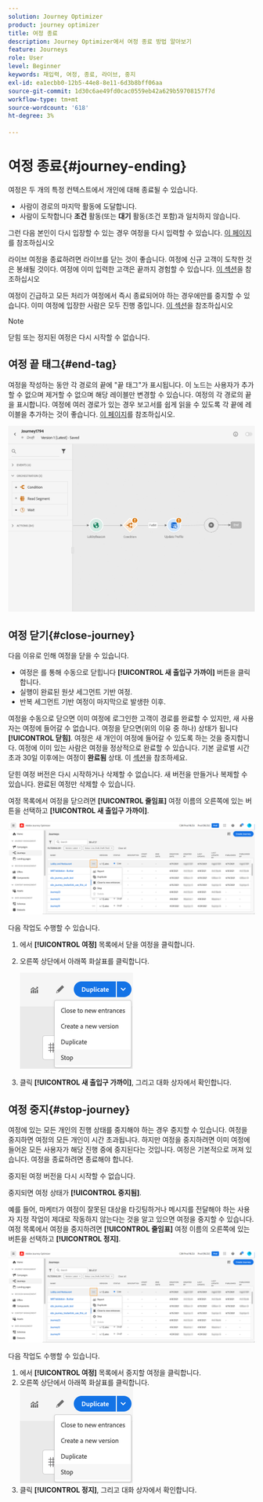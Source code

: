 ```yaml
---
solution: Journey Optimizer
product: journey optimizer
title: 여정 종료
description: Journey Optimizer에서 여정 종료 방법 알아보기
feature: Journeys
role: User
level: Beginner
keywords: 재입력, 여정, 종료, 라이브, 중지
exl-id: ea1ecbb0-12b5-44e8-8e11-6d3b8bff06aa
source-git-commit: 1d30c6ae49fd0cac0559eb42a629b59708157f7d
workflow-type: tm+mt
source-wordcount: '618'
ht-degree: 3%

---
```


# 여정 종료{#journey-ending}

여정은 두 개의 특정 컨텍스트에서 개인에 대해 종료될 수 있습니다.

* 사람이 경로의 마지막 활동에 도달합니다.
* 사람이 도착합니다 **조건** 활동(또는 **대기** 활동(조건 포함)과 일치하지 않습니다.

그런 다음 본인이 다시 입장할 수 있는 경우 여정을 다시 입력할 수 있습니다. [이 페이지](../building-journeys/journey-gs.md#change-properties)를 참조하십시오

라이브 여정을 종료하려면 라이브를 닫는 것이 좋습니다. 여정에 신규 고객이 도착한 것은 봉쇄될 것이다. 여정에 이미 입력한 고객은 끝까지 경험할 수 있습니다. [이 섹션](../building-journeys/journey.md#close-journey)을 참조하십시오

여정이 긴급하고 모든 처리가 여정에서 즉시 종료되어야 하는 경우에만를 중지할 수 있습니다. 이미 여정에 입장한 사람은 모두 진행 중입니다. [이 섹션](../building-journeys/journey.md#stop-journey)을 참조하십시오

>[!NOTE]
>
>닫힘 또는 정지된 여정은 다시 시작할 수 없습니다.

## 여정 끝 태그{#end-tag}

여정을 작성하는 동안 각 경로의 끝에 &quot;끝 태그&quot;가 표시됩니다. 이 노드는 사용자가 추가할 수 없으며 제거할 수 없으며 해당 레이블만 변경할 수 있습니다. 여정의 각 경로의 끝을 표시합니다. 여정에 여러 경로가 있는 경우 보고서를 쉽게 읽을 수 있도록 각 끝에 레이블을 추가하는 것이 좋습니다. [이 페이지](../reports/live-report.md)를 참조하십시오.

![](assets/journey-end.png)

<!--

### End activity{#journey-end-activity}

The **[!UICONTROL End]** activity allows you to mark the end of each path of the journey. It is not mandatory but recommended for visual clarity. See [this page](../building-journeys/end-activity.md)

![](assets/journey54.png)

-->

## 여정 닫기{#close-journey}

다음 이유로 인해 여정을 닫을 수 있습니다.

* 여정은 를 통해 수동으로 닫힙니다 **[!UICONTROL 새 출입구 가까이]** 버튼을 클릭합니다.
* 실행이 완료된 원샷 세그먼트 기반 여정.
* 반복 세그먼트 기반 여정이 마지막으로 발생한 이후.

여정을 수동으로 닫으면 이미 여정에 로그인한 고객이 경로를 완료할 수 있지만, 새 사용자는 여정에 들어갈 수 없습니다. 여정을 닫으면(위의 이유 중 하나) 상태가 됩니다 **[!UICONTROL 닫힘]**. 여정은 새 개인이 여정에 들어갈 수 있도록 하는 것을 중지합니다. 여정에 이미 있는 사람은 여정을 정상적으로 완료할 수 있습니다. 기본 글로벌 시간 초과 30일 이후에는 여정이 **완료됨** 상태. 이 [섹션](../building-journeys/journey-gs.md#global_timeout)을 참조하세요.

닫힌 여정 버전은 다시 시작하거나 삭제할 수 없습니다. 새 버전을 만들거나 복제할 수 있습니다. 완료된 여정만 삭제할 수 있습니다.

여정 목록에서 여정을 닫으려면 **[!UICONTROL 줄임표]** 여정 이름의 오른쪽에 있는 버튼을 선택하고 **[!UICONTROL 새 출입구 가까이]**.

![](assets/journey-finish-quick-action.png)

다음 작업도 수행할 수 있습니다.

1. 에서 **[!UICONTROL 여정]** 목록에서 닫을 여정을 클릭합니다.
1. 오른쪽 상단에서 아래쪽 화살표를 클릭합니다.

   ![](assets/finish_drop_down_list.png)

1. 클릭 **[!UICONTROL 새 출입구 가까이]**, 그리고 대화 상자에서 확인합니다.

## 여정 중지{#stop-journey}

여정에 있는 모든 개인의 진행 상태를 중지해야 하는 경우 중지할 수 있습니다. 여정을 중지하면 여정의 모든 개인이 시간 초과됩니다. 하지만 여정을 중지하려면 이미 여정에 들어온 모든 사용자가 해당 진행 중에 중지된다는 것입니다. 여정은 기본적으로 꺼져 있습니다. 여정을 종료하려면 종료해야 합니다.

중지된 여정 버전을 다시 시작할 수 없습니다.

중지되면 여정 상태가 **[!UICONTROL 중지됨]**.

예를 들어, 마케터가 여정이 잘못된 대상을 타깃팅하거나 메시지를 전달해야 하는 사용자 지정 작업이 제대로 작동하지 않는다는 것을 알고 있으면 여정을 중지할 수 있습니다. 여정 목록에서 여정을 중지하려면 **[!UICONTROL 줄임표]** 여정 이름의 오른쪽에 있는 버튼을 선택하고 **[!UICONTROL 정지]**.

![](assets/journey-finish-quick-action.png)

다음 작업도 수행할 수 있습니다.

1. 에서 **[!UICONTROL 여정]** 목록에서 중지할 여정을 클릭합니다.
1. 오른쪽 상단에서 아래쪽 화살표를 클릭합니다.
   ![](assets/finish_drop_down_list.png)
1. 클릭 **[!UICONTROL 정지]**, 그리고 대화 상자에서 확인합니다.
